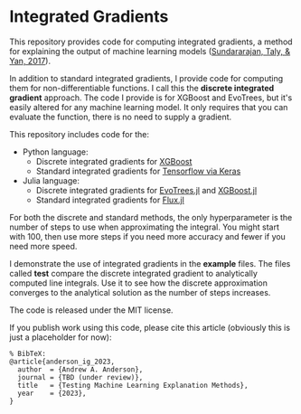 # Integrated Gradients
This repository provides code for computing integrated gradients, a method for explaining the output of machine learning models ([Sundararajan, Taly, & Yan, 2017](https://arxiv.org/abs/1703.01365)).

In addition to standard integrated gradients, I provide code for computing them for non-differentiable functions. I call this the **discrete integrated gradient** approach. The code I provide is for XGBoost and EvoTrees, but it's easily altered for any machine learning model. It only requires that you can evaluate the function, there is no need to supply a gradient. 

This repository includes code for the:

* Python language:
  * Discrete integrated gradients for [XGBoost](https://github.com/dmlc/xgboost)
  * Standard integrated gradients for [Tensorflow via Keras](https://keras.io/)
* Julia language:
  * Discrete integrated gradients for [EvoTrees.jl](https://github.com/Evovest/EvoTrees.jl) and [XGBoost.jl](https://github.com/dmlc/XGBoost.jl)
  * Standard integrated gradients for [Flux.jl](https://github.com/FluxML/Flux.jl)

For both the discrete and standard methods, the only hyperparameter is the number of steps to use when approximating the integral. You might start with 100, then use more steps if you need more accuracy and fewer if you need more speed.

I demonstrate the use of integrated gradients in the **example** files. The files called **test** compare the discrete integrated gradient to analytically computed line integrals. Use it to see how the discrete approximation converges to the analytical solution as the number of steps increases.

The code is released under the MIT license.

If you publish work using this code, please cite this article (obviously this is just a placeholder for now):
```
% BibTeX:
@article{anderson_ig_2023,
  author  = {Andrew A. Anderson},
  journal = {TBD (under review)},
  title   = {Testing Machine Learning Explanation Methods},
  year    = {2023},
}
```
